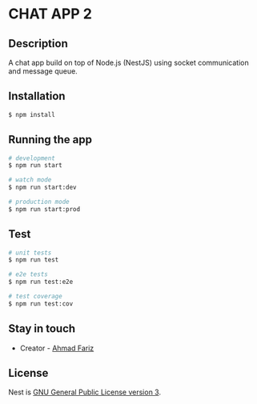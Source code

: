 # CHAT APP 2

## Description

A chat app build on top of Node.js (NestJS) using socket communication and message queue.

## Installation

```bash
$ npm install
```

## Running the app

```bash
# development
$ npm run start

# watch mode
$ npm run start:dev

# production mode
$ npm run start:prod
```

## Test

```bash
# unit tests
$ npm run test

# e2e tests
$ npm run test:e2e

# test coverage
$ npm run test:cov
```

## Stay in touch

- Creator - [Ahmad Fariz](https://www.linkedin.com/in/ahmadfariz)

## License

Nest is [GNU General Public License version 3](LICENSE).
